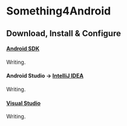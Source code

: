 # Something4Android

## Download, Install & Configure

#### [Android SDK](./Android-SDK)

Writing.

#### Android Studio -> [IntelliJ IDEA](./IntelliJ-IDEA)

Writing.

#### [Visual Studio](./VS)

Writing.
